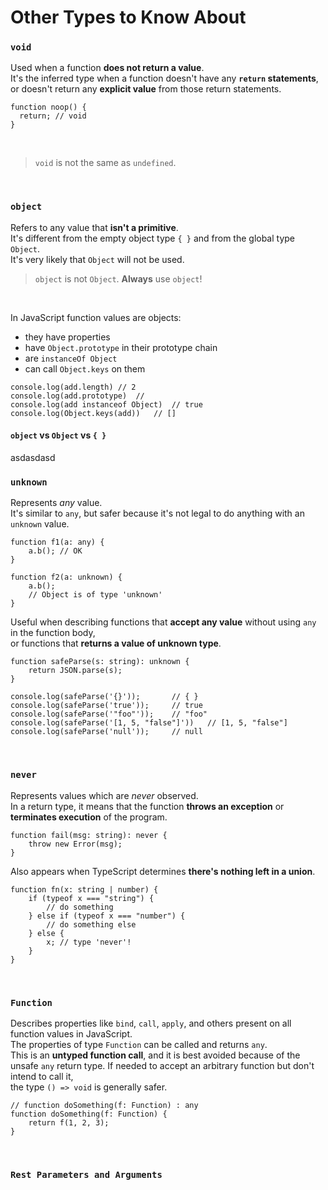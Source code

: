 # Other Types to Know About

### `void`
Used when a function **does not return a value**.  
It's the inferred type when a function doesn't have any **`return` statements**,  
or doesn't return any **explicit value** from those return statements.  

```JS
function noop() {
  return; // void
}
```
<br/>

> `void` is not the same as `undefined`.
<br/>

### `object`
Refers to any value that **isn't a primitive**.  
It's different from the empty object type `{ }` and from the global type `Object`.  
It's very likely that `Object` will not be used.  
> `object` is not `Object`. **Always** use `object`!
<br/>

In JavaScript function values are objects:
- they have properties
- have `Object.prototype` in their prototype chain
- are `instanceOf Object`
- can call `Object.keys` on them

```JS
console.log(add.length) // 2
console.log(add.prototype)  // 
console.log(add instanceof Object)  // true
console.log(Object.keys(add))   // []
```

#### `object` vs `Object` vs `{ }`
asdasdasd

### `unknown`
Represents *any* value.  
It's similar to `any`, but safer because it's not legal to do anything with an `unknown` value.  

```JS
function f1(a: any) {
    a.b(); // OK
}

function f2(a: unknown) {
    a.b();
    // Object is of type 'unknown'
}
```

Useful when describing functions that **accept any value** without using `any` in the function body,  
or functions that **returns a value of unknown type**.  
```JS
function safeParse(s: string): unknown {
    return JSON.parse(s);
}

console.log(safeParse('{}'));       // { }
console.log(safeParse('true'));     // true
console.log(safeParse('"foo"'));    // "foo"
console.log(safeParse('[1, 5, "false"]'))   // [1, 5, "false"]
console.log(safeParse('null'));     // null
```

<br/>

### `never`
Represents values which are *never* observed.  
In a return type, it means that the function **throws an exception** or **terminates execution** of the program.  
```JS
function fail(msg: string): never {
    throw new Error(msg);
}
```
Also appears when TypeScript determines **there's nothing left in a union**.  
```JS
function fn(x: string | number) {
    if (typeof x === "string") {
        // do something
    } else if (typeof x === "number") {
        // do something else
    } else {
        x; // type 'never'!
    }
}
```
<br/>

### `Function`
Describes properties like `bind`, `call`, `apply`, and others present on all function values in JavaScript.  
The properties of type `Function` can be called and returns `any`.  
This is an **untyped function call**, and it is best avoided because of the unsafe `any` return type. 
If needed to accept an arbitrary function but don't intend to call it,  
the type `() => void` is generally safer.  

```JS
// function doSomething(f: Function) : any
function doSomething(f: Function) {
    return f(1, 2, 3);
}
```
<br/>

### `Rest Parameters and Arguments`




